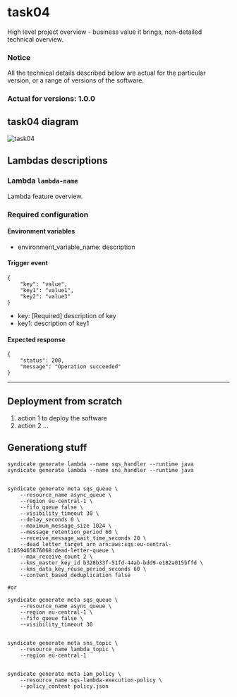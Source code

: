 # task04

High level project overview - business value it brings, non-detailed technical overview.

### Notice
All the technical details described below are actual for the particular
version, or a range of versions of the software.
### Actual for versions: 1.0.0

## task04 diagram

![task04](pics/task04_diagram.png)

## Lambdas descriptions

### Lambda `lambda-name`
Lambda feature overview.

### Required configuration
#### Environment variables
* environment_variable_name: description

#### Trigger event
```buildoutcfg
{
    "key": "value",
    "key1": "value1",
    "key2": "value3"
}
```
* key: [Required] description of key
* key1: description of key1

#### Expected response
```buildoutcfg
{
    "status": 200,
    "message": "Operation succeeded"
}
```
---

## Deployment from scratch
1. action 1 to deploy the software
2. action 2
...

## Generationg stuff

```
syndicate generate lambda --name sqs_handler --runtime java
syndicate generate lambda --name sns_handler --runtime java


syndicate generate meta sqs_queue \
    --resource_name async_queue \
    --region eu-central-1 \
    --fifo_queue false \
    --visibility_timeout 30 \
    --delay_seconds 0 \
    --maximum_message_size 1024 \
    --message_retention_period 60 \
    --receive_message_wait_time_seconds 20 \
    --dead_letter_target_arn arn:aws:sqs:eu-central-1:859465876068:dead-letter-queue \
    --max_receive_count 2 \
    --kms_master_key_id b328b33f-51fd-44ab-bdd9-e182a015bffd \
    --kms_data_key_reuse_period_seconds 60 \
    --content_based_deduplication false 

#or    
    
syndicate generate meta sqs_queue \
    --resource_name async_queue \
    --region eu-central-1 \
    --fifo_queue false \
    --visibility_timeout 30 
   
      
syndicate generate meta sns_topic \
    --resource_name lambda_topic \
    --region eu-central-1 
    
    
syndicate generate meta iam_policy \
    --resource_name sqs-lambda-execution-policy \
    --policy_content policy.json 
```
